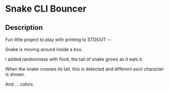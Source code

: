 # Snake CLI Bouncer

## Description
Fun little project to play with printing to STDOUT --

Snake is moving around inside a box.

I added randomness with food, the tail of snake grows as it eats it.

When the snake crosses its tail, this is detected and different ascii character is shown.

And ... colors.

